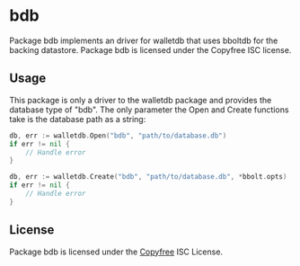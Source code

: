 bdb
===

Package bdb implements an driver for walletdb that uses bboltdb for the
backing datastore.  Package bdb is licensed under the Copyfree ISC license.

## Usage

This package is only a driver to the walletdb package and provides the database
type of "bdb".  The only parameter the Open and Create functions take is the
database path as a string:

```Go
db, err := walletdb.Open("bdb", "path/to/database.db")
if err != nil {
	// Handle error
}
```

```Go
db, err := walletdb.Create("bdb", "path/to/database.db", *bbolt.opts)
if err != nil {
	// Handle error
}
```

## License

Package bdb is licensed under the [Copyfree](http://Copyfree.org) ISC
License.
